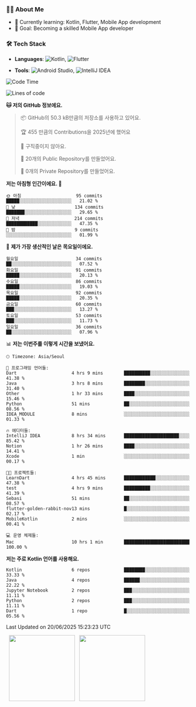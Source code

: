 ### 👨‍💻 About Me
- 🌱 Currently learning: Kotlin, Flutter, Mobile App development
- 🎯 Goal: Becoming a skilled Mobile App developer

### 🛠 Tech Stack
- **Languages**: ![Kotlin](https://img.shields.io/badge/Kotlin-0095D5?style=flat-square&logo=kotlin&logoColor=white), 
![Flutter](https://img.shields.io/badge/Flutter-02569B?style=flat-square&logo=flutter&logoColor=white)

- **Tools**:
![Android Studio](https://img.shields.io/badge/Android%20Studio-3DDC84?style=flat-square&logo=android-studio&logoColor=white), 
![IntelliJ IDEA](https://img.shields.io/badge/IntelliJ%20IDEA-000000?style=flat-square&logo=intellij-idea&logoColor=white)

<!--START_SECTION:waka-->
![Code Time](http://img.shields.io/badge/Code%20Time-180%20hrs%2021%20mins-blue)

![Lines of code](https://img.shields.io/badge/%EC%A0%80%EB%8A%94%20%EC%97%AC%ED%83%9C%EA%B9%8C%EC%A7%80%20-279.6%20thousand%20%EC%A4%84%EC%9D%98%20%EC%BD%94%EB%93%9C%EB%A5%BC%20%EC%9E%91%EC%84%B1%ED%96%88%EC%96%B4%EC%9A%94.-blue)

**🐱 저의 GitHub 정보에요.** 

> 📦 GitHub의 50.3 kB만큼의 저장소를 사용하고 있어요. 
 > 
> 🏆 455 만큼의 Contributions을 2025년에 했어요
 > 
> 🚫 구직중이지 않아요.
 > 
> 📜 20개의 Public Repository를 만들었어요. 
 > 
> 🔑 0개의 Private Repository를 만들었어요. 
 > 
**저는 아침형 인간이에요. 🐤** 

```text
🌞 아침                     95 commits          █████░░░░░░░░░░░░░░░░░░░░   21.02 % 
🌆 낮　                     134 commits         ███████░░░░░░░░░░░░░░░░░░   29.65 % 
🌃 저녁                     214 commits         ████████████░░░░░░░░░░░░░   47.35 % 
🌙 밤　                     9 commits           ░░░░░░░░░░░░░░░░░░░░░░░░░   01.99 % 
```
📅 **제가 가장 생산적인 날은 목요일이에요.** 

```text
월요일                      34 commits          ██░░░░░░░░░░░░░░░░░░░░░░░   07.52 % 
화요일                      91 commits          █████░░░░░░░░░░░░░░░░░░░░   20.13 % 
수요일                      86 commits          █████░░░░░░░░░░░░░░░░░░░░   19.03 % 
목요일                      92 commits          █████░░░░░░░░░░░░░░░░░░░░   20.35 % 
금요일                      60 commits          ███░░░░░░░░░░░░░░░░░░░░░░   13.27 % 
토요일                      53 commits          ███░░░░░░░░░░░░░░░░░░░░░░   11.73 % 
일요일                      36 commits          ██░░░░░░░░░░░░░░░░░░░░░░░   07.96 % 
```


📊 **저는 이번주를 이렇게 시간을 보냈어요.** 

```text
🕑︎ Timezone: Asia/Seoul

💬 프로그래밍 언어들: 
Dart                     4 hrs 9 mins        ██████████░░░░░░░░░░░░░░░   41.38 % 
Java                     3 hrs 8 mins        ████████░░░░░░░░░░░░░░░░░   31.40 % 
Other                    1 hr 33 mins        ████░░░░░░░░░░░░░░░░░░░░░   15.46 % 
Python                   51 mins             ██░░░░░░░░░░░░░░░░░░░░░░░   08.56 % 
IDEA_MODULE              8 mins              ░░░░░░░░░░░░░░░░░░░░░░░░░   01.33 % 

🔥 에디터들: 
IntelliJ IDEA            8 hrs 34 mins       █████████████████████░░░░   85.42 % 
Notion                   1 hr 26 mins        ████░░░░░░░░░░░░░░░░░░░░░   14.41 % 
Xcode                    1 min               ░░░░░░░░░░░░░░░░░░░░░░░░░   00.17 % 

🐱‍💻 프로젝트들: 
LearnDart                4 hrs 45 mins       ████████████░░░░░░░░░░░░░   47.38 % 
test                     4 hrs 9 mins        ██████████░░░░░░░░░░░░░░░   41.39 % 
Sebasi                   51 mins             ██░░░░░░░░░░░░░░░░░░░░░░░   08.57 % 
flutter-golden-rabbit-nov13 mins             █░░░░░░░░░░░░░░░░░░░░░░░░   02.17 % 
MobileKotlin             2 mins              ░░░░░░░░░░░░░░░░░░░░░░░░░   00.41 % 

💻 운영 체제들: 
Mac                      10 hrs 1 min        █████████████████████████   100.00 % 
```

**저는 주로 Kotlin 언어를 사용해요.** 

```text
Kotlin                   6 repos             ████████░░░░░░░░░░░░░░░░░   33.33 % 
Java                     4 repos             ██████░░░░░░░░░░░░░░░░░░░   22.22 % 
Jupyter Notebook         2 repos             ███░░░░░░░░░░░░░░░░░░░░░░   11.11 % 
Python                   2 repos             ███░░░░░░░░░░░░░░░░░░░░░░   11.11 % 
Dart                     1 repo              █░░░░░░░░░░░░░░░░░░░░░░░░   05.56 % 
```




 Last Updated on 20/06/2025 15:23:23 UTC
<!--END_SECTION:waka-->

<p>
  <img height="180em" src="https://github-readme-stats.vercel.app/api?username=JongHyun070105&show_icons=true&include_all_commits=true&bg_color=0d1117&title_color=ffffff&text_color=c9d1d9&icon_color=79ff97">
  <img height="180em" src="https://github-readme-stats.vercel.app/api/top-langs/?username=JongHyun070105&layout=compact&langs_count=4&bg_color=0d1117&title_color=ffffff&text_color=c9d1d9&hide=php,jupyter%20notebook&hide_repo=EcoStep,mimir,git-session">
</p>
